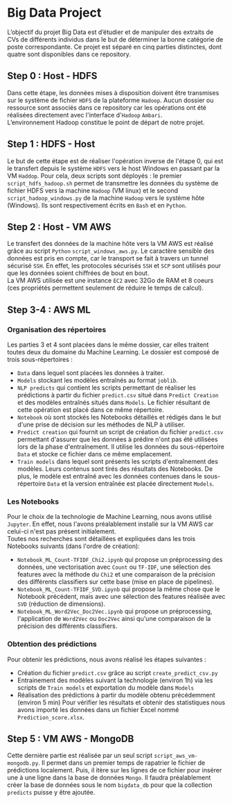 # Big Data Project
L’objectif du projet Big Data est d’étudier et de manipuler des extraits de CVs de différents individus dans le but de déterminer la bonne catégorie de poste correspondante.
Ce projet est séparé en cinq parties distinctes, dont quatre sont disponibles dans ce repository.


## Step 0 : Host - HDFS
Dans cette étape, les données mises à disposition doivent être transmises sur le système de fichier `HDFS` de la plateforme `Hadoop`. Aucun dossier ou ressource sont associés dans ce repository car les opérations ont été réalisées directement avec l'interface d'`Hadoop` `Ambari`.  
L’environnement Hadoop constitue le point de départ de notre projet.


## Step 1 : HDFS - Host
Le but de cette étape est de réaliser l'opération inverse de l'étape 0, qui est le transfert depuis le système `HDFS` vers le host Windows en passant par la VM `Haddop`. Pour cela, deux scripts sont déployés : le premier `script_hdfs_hadoop.sh` permet de transmettre les données du système de fichier HDFS vers la machine `Hadoop` (VM linux) et le second `script_hadoop_windows.py` de la machine `Hadoop` vers le système hôte (Windows). Ils sont respectivement écrits en `Bash` et en `Python`.


## Step 2 : Host - VM AWS
Le transfert des données de la machine hôte vers la VM AWS est réalisé grâce au script `Python` `script_windows_aws.py`. Le caractère sensible des données est pris en compte, car le transport se fait à travers un tunnel sécurisé `SSH`. En effet, les protocoles sécurisés `SSH` et `SCP` sont utilisés pour que les données soient chiffrées de bout en bout.  
La VM AWS utilisée est une instance `EC2` avec 32Go de RAM et 8 coeurs (ces propriétés permettent seulement de réduire le temps de calcul).


## Step 3-4 : AWS ML
### Organisation des répertoires
Les parties 3 et 4 sont placées dans le même dossier, car elles traitent toutes deux du domaine du Machine Learning. Le dossier est composé de trois sous-répertoires :  
- `Data` dans lequel sont placées les données à traiter.
- `Models` stockant les modèles entraînés au format `joblib`.
- `NLP predicts` qui contient les scripts permettant de réaliser les prédictions à partir du fichier `predict.csv` situé dans `Predict Creation` et des modèles entraînés situés dans `Models`. Le fichier résultant de cette opération est placé dans ce même répertoire.
- `Notebook` où sont stockés les Notebooks détaillés et rédigés dans le but d'une prise de décision sur les méthodes de NLP à utiliser.
- `Predict creation` qui fournit un script de création du fichier `predict.csv` permettant d'assurer que les données à prédire n'ont pas été utilisées lors de la phase d'entraînement. Il utilise les données du sous-répertoire `Data` et stocke ce fichier dans ce même emplacement.
- `Train models` dans lequel sont présents les scripts d'entraînement des modèles. Leurs contenus sont tirés des résultats des Notebooks. De plus, le modèle est entraîné avec les données contenues dans le sous-répertoire `Data` et la version entraînée est placée directement `Models`.

### Les Notebooks
Pour le choix de la technologie de Machine Learning, nous avons utilisé `Jupyter`. En effet, nous l'avons préalablement installé sur la VM AWS car celui-ci n'est pas présent initialement.  
Toutes nos recherches sont détaillées et expliquées dans les trois Notebooks suivants (dans l'ordre de création):
- `Notebook_ML_Count-TFIDF_Chi2.ipynb` qui propose un préprocessing des données, une vectorisation avec `Count` ou `TF-IDF`, une sélection des features avec la méthode du `Chi2` et une comparaison de la précision des différents classifiers sur cette base (mise en place de pipelines).
- `Notebook_ML_Count-TFIDF_SVD.ipynb` qui propose la même chose que le Notebook précédent, mais avec une sélection des features réalisée avec `SVD` (réduction de dimensions).
- `Notebook_ML_Word2Vec_Doc2Vec.ipynb` qui propose un préprocessing, l'application de `Word2Vec` ou `Doc2Vec` ainsi qu'une comparaison de la précision des différents classifiers.

### Obtention des prédictions
Pour obtenir les prédictions, nous avons réalisé les étapes suivantes :
- Création du fichier `predict.csv` grâce au script `create_predict_csv.py`
- Entrainement des modèles suivant la technologie (environ 1h) via les scripts de `Train models` et exportation du modèle dans `Models`
- Réalisation des prédictions à partir du modèle obtenu précédemment (environ 5 min)
Pour vérifier les résultats et obtenir des statistiques nous avons importé les données dans un fichier Excel nommé `Prediction_score.xlsx`.  


## Step 5 : VM AWS - MongoDB
Cette dernière partie est réalisée par un seul script `script_aws_vm-mongodb.py`. Il permet dans un premier temps de rapatrier le fichier de prédictions localement. Puis, il itère sur les lignes de ce fichier pour insérer une à une ligne dans la base de données `Mongo`. Il faudra préalablement créer la base de données sous le nom `bigdata_db` pour que la collection `predicts` puisse y être ajoutée.
